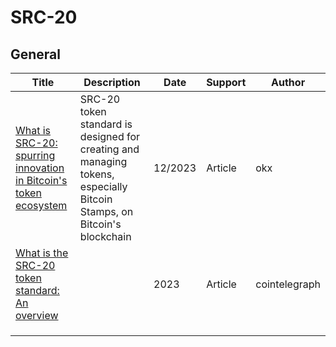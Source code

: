 # SRC-20



## General

| Title                                                        | Description                                                  | Date    | Support | Author        |
| ------------------------------------------------------------ | ------------------------------------------------------------ | ------- | ------- | ------------- |
| [What is SRC-20: spurring innovation in Bitcoin's token ecosystem](https://www.okx.com/fr/learn/what-is-src20-spurring-innovation-in-bitcoin-ecosystem) | SRC-20 token standard is designed for creating and managing tokens, especially Bitcoin Stamps, on Bitcoin's blockchain | 12/2023 | Article | okx           |
| [What is the SRC-20 token standard: An overview](https://cointelegraph.com/learn/what-is-the-src-20-token-standard) |                                                              | 2023    | Article | cointelegraph |
|                                                              |                                                              |         |         |               |
|                                                              |                                                              |         |         |               |
|                                                              |                                                              |         |         |               |

